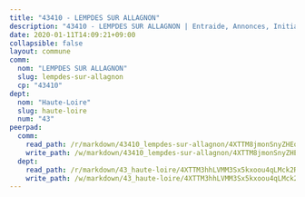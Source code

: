 ```yaml
---
title: "43410 - LEMPDES SUR ALLAGNON"
description: "43410 - LEMPDES SUR ALLAGNON | Entraide, Annonces, Initiatives"
date: 2020-01-11T14:09:21+09:00
collapsible: false
layout: commune
comm:
  nom: "LEMPDES SUR ALLAGNON"
  slug: lempdes-sur-allagnon
  cp: "43410"
dept:
  nom: "Haute-Loire"
  slug: haute-loire
  num: "43"
peerpad:
  comm:
    read_path: /r/markdown/43410_lempdes-sur-allagnon/4XTTM8jmonSnyZHEqz8ADYtoEYx8ffwbJ5twBecTdoDij56hM
    write_path: /w/markdown/43410_lempdes-sur-allagnon/4XTTM8jmonSnyZHEqz8ADYtoEYx8ffwbJ5twBecTdoDij56hM-K3TgUE2o9zMZ4rKvMmpdewqupDvj5e6t6ZzR2Xz8MtLdA3Goj6ZAsbArpJoZ9VQzCPLxLesLKxSrcHyJ8wuQb9vprjXavvQFAYWmKkgLLYhHirWyDELUgGytX7kqFZgsYZM7m551
  dept:
    read_path: /r/markdown/43_haute-loire/4XTTM3hhLVMM3Sx5kxoou4qLMck2RjGiJF8bjxPuKy3VyRdWX
    write_path: /w/markdown/43_haute-loire/4XTTM3hhLVMM3Sx5kxoou4qLMck2RjGiJF8bjxPuKy3VyRdWX-K3TgTnndWXCUw13Pw3gJoEo9qHUCGXZ4frH2coLZWWDcoWKo22cU2VNENpi117F5bi6bu3WHMPd2VTrETU2R5owQhCBrUQgvCKerk4NqeDhN66egG9mHY8CCfEckbCp9SecEdL6b
---
```


